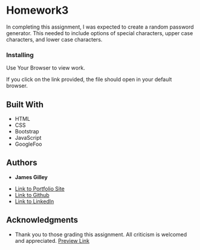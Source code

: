 # Homework3

 In completing this assignment, I was expected to create a random password generator. This needed to include options of special characters, upper case characters, and lower case characters.  



### Installing

Use Your Browser to view work.

If you click on the link provided, the file should open in your default browser.

## Built With

* HTML
* CSS
* Bootstrap
* JavaScript
* GoogleFoo

## Authors

* **James Gilley**

- [Link to Portfolio Site](https://jamesgilley.github.io/homework2/)
- [Link to Github](https://github.com/jamesgilley/Homework3)
- [Link to LinkedIn](https://www.linkedin.com/in/james-gilley-312466187/)




## Acknowledgments

* Thank you to those grading this assignment. All criticism is welcomed and appreciated. 
[Preview Link ](  https://jamesgilley.github.io/homework2/)